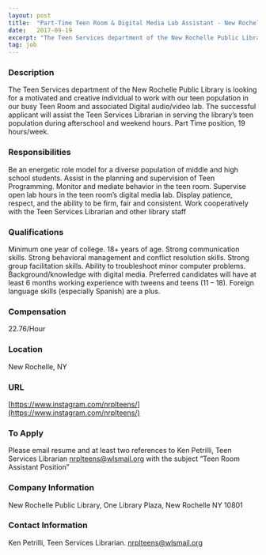 ```yaml
---
layout: post
title:  "Part-Time Teen Room & Digital Media Lab Assistant - New Rochelle Public Library"
date:   2017-09-19
excerpt: "The Teen Services department of the New Rochelle Public Library is looking for a motivated and creative individual to work with our teen population in our busy Teen Room and associated Digital audio/video lab. The successful applicant will assist the Teen Services Librarian in serving the library’s teen population during..."
tag: job
---
```


### Description   

The Teen Services department of the New Rochelle Public Library is looking for a motivated and creative individual to work with our teen population in our busy Teen Room and associated Digital audio/video lab. The successful applicant will assist the Teen Services Librarian in serving the library’s teen population during afterschool and weekend hours. Part Time position, 19 hours/week.



### Responsibilities   

Be an energetic role model for a diverse population of middle and high school students. Assist in the planning and supervision of Teen Programming. Monitor and mediate behavior in the teen room. Supervise open lab hours in the teen room’s digital media lab. Display patience, respect, and the ability to be firm, fair and consistent. Work cooperatively with the Teen Services Librarian and other library staff


### Qualifications   

Minimum one year of college. 18+ years of age. Strong communication skills. Strong behavioral management and conflict resolution skills. Strong group facilitation skills. Ability to troubleshoot minor computer problems. Background/knowledge with digital media. Preferred candidates will have at least 6 months working experience with tweens and teens (11 – 18). Foreign language skills (especially Spanish) are a plus.


### Compensation   

22.76/Hour


### Location   

New Rochelle, NY


### URL   

[https://www.instagram.com/nrplteens/](https://www.instagram.com/nrplteens/)

### To Apply   

Please email resume and at least two references to Ken Petrilli, Teen Services Librarian nrplteens@wlsmail.org with the subject “Teen Room Assistant Position”


### Company Information   

New Rochelle Public Library, One Library Plaza, New Rochelle NY 10801


### Contact Information   

Ken Petrilli, Teen Services Librarian. nrplteens@wlsmail.org

